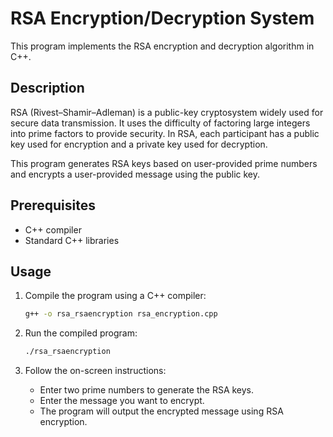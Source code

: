 # RSA Encryption/Decryption System

This program implements the RSA encryption and decryption algorithm in C++.

## Description

RSA (Rivest–Shamir–Adleman) is a public-key cryptosystem widely used for secure data transmission. It uses the difficulty of factoring large integers into prime factors to provide security. In RSA, each participant has a public key used for encryption and a private key used for decryption.

This program generates RSA keys based on user-provided prime numbers and encrypts a user-provided message using the public key.

## Prerequisites

- C++ compiler
- Standard C++ libraries

## Usage

1. Compile the program using a C++ compiler:

    ```bash
    g++ -o rsa_rsaencryption rsa_encryption.cpp
    ```

2. Run the compiled program:

    ```bash
    ./rsa_rsaencryption
    ```

3. Follow the on-screen instructions:
   - Enter two prime numbers to generate the RSA keys.
   - Enter the message you want to encrypt.
   - The program will output the encrypted message using RSA encryption.
